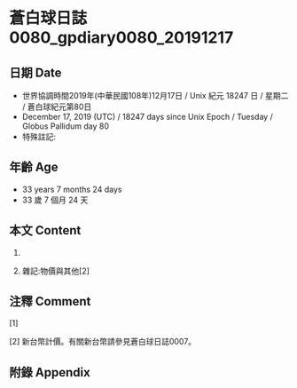 # 蒼白球日誌0080_gpdiary0080_20191217 #

## 日期 Date ##

* 世界協調時間2019年(中華民國108年)12月17日 / Unix 紀元 18247 日 / 星期二 / 蒼白球紀元第80日
* December 17, 2019 (UTC) / 18247 days since Unix Epoch / Tuesday / Globus Pallidum day 80
* 特殊註記:

## 年齡 Age ##

* 33 years 7 months 24 days
* 33 歲 7 個月 24 天

## 本文 Content ##

1. 

    
2. 雜記:物價與其他[2]

    

## 注釋 Comment ##

[1] 


[2] 新台幣計價。有關新台幣請參見蒼白球日誌0007。



## 附錄 Appendix ##

